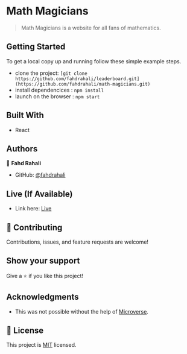 # Math Magicians

> Math Magicians is a website for all fans of mathematics.

## Getting Started
To get a local copy up and running follow these simple example steps.

- clone the project: `[git clone https://github.com/fahdrahali/leaderboard.git](https://github.com/fahdrahali/math-magicians.git)`
- install dependencices : `npm install`
- launch on the browser : `npm start`
## Built With

- React

## Authors

👤 **Fahd Rahali**

- GitHub: [@fahdrahali](https://github.com/fahdrahali)

## Live (If Available)

- Link here: [Live](https://fahdrahali.github.io/leaderboard/)


## 🤝 Contributing

Contributions, issues, and feature requests are welcome!

## Show your support

Give a ⭐️ if you like this project!

## Acknowledgments

- This was not possible without the help of [Microverse](https://github.com/microverseinc/curriculum-transversal-skills/blob/main/documentation/hello_microverse_project.md).

## 📝 License
This project is [MIT](https://github.com/microverseinc/readme-template/blob/master/MIT.md) licensed.

